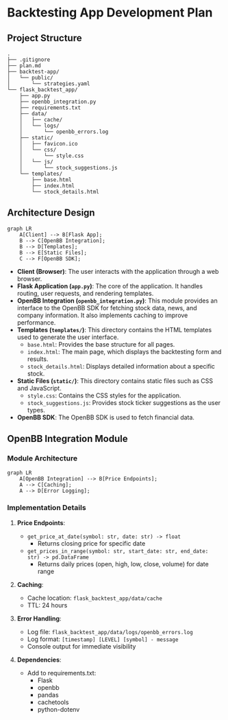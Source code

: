 # Backtesting App Development Plan

## Project Structure

```
.
├── .gitignore
├── plan.md
├── backtest-app/
│   └── public/
│       └── strategies.yaml
└── flask_backtest_app/
    ├── app.py
    ├── openbb_integration.py
    ├── requirements.txt
    ├── data/
    │   ├── cache/
    │   └── logs/
    │       └── openbb_errors.log
    ├── static/
    │   ├── favicon.ico
    │   └── css/
    │       └── style.css
    │   └── js/
    │       └── stock_suggestions.js
    └── templates/
        ├── base.html
        ├── index.html
        └── stock_details.html
```

## Architecture Design

```mermaid
graph LR
    A[Client] --> B[Flask App];
    B --> C[OpenBB Integration];
    B --> D[Templates];
    B --> E[Static Files];
    C --> F[OpenBB SDK];
```

*   **Client (Browser)**: The user interacts with the application through a web browser.
*   **Flask Application (`app.py`)**: The core of the application. It handles routing, user requests, and rendering templates.
*   **OpenBB Integration (`openbb_integration.py`)**: This module provides an interface to the OpenBB SDK for fetching stock data, news, and company information. It also implements caching to improve performance.
*   **Templates (`templates/`)**: This directory contains the HTML templates used to generate the user interface.
    *   `base.html`: Provides the base structure for all pages.
    *   `index.html`: The main page, which displays the backtesting form and results.
    *   `stock_details.html`: Displays detailed information about a specific stock.
*   **Static Files (`static/`)**: This directory contains static files such as CSS and JavaScript.
    *   `style.css`: Contains the CSS styles for the application.
    *   `stock_suggestions.js`: Provides stock ticker suggestions as the user types.
*   **OpenBB SDK**: The OpenBB SDK is used to fetch financial data.

## OpenBB Integration Module

### Module Architecture

```mermaid
graph LR
    A[OpenBB Integration] --> B[Price Endpoints];
    A --> C[Caching];
    A --> D[Error Logging];
```

### Implementation Details

1.  **Price Endpoints**:
    *   `get_price_at_date(symbol: str, date: str) -> float`
        *   Returns closing price for specific date
    *   `get_prices_in_range(symbol: str, start_date: str, end_date: str) -> pd.DataFrame`
        *   Returns daily prices (open, high, low, close, volume) for date range

2.  **Caching**:
    *   Cache location: `flask_backtest_app/data/cache`
    *   TTL: 24 hours

3.  **Error Handling**:
    *   Log file: `flask_backtest_app/data/logs/openbb_errors.log`
    *   Log format: `[timestamp] [LEVEL] [symbol] - message`
    *   Console output for immediate visibility

4.  **Dependencies**:
    *   Add to requirements.txt:
        *   Flask
        *   openbb
        *   pandas
        *   cachetools
        *   python-dotenv